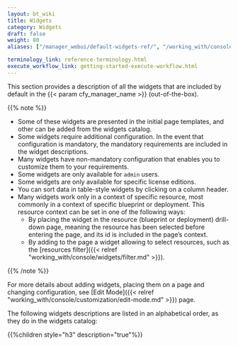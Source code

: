 ```yaml
---
layout: bt_wiki
title: Widgets
category: Widgets
draft: false
weight: 80
aliases: ["/manager_webui/default-widgets-ref/", "/working_with/console/default-widgets-ref"]

terminology_link: reference-terminology.html
execute_workflow_link: getting-started-execute-workflow.html
---
```


This section provides a description of all the widgets that are included by default in the {{< param cfy_manager_name >}} (out-of-the-box).

{{% note %}}
* Some of these widgets are presented in the initial page templates, and other can be added from the widgets catalog.
* Some widgets require additional configuration. In the event that configuration is mandatory, the mandatory requirements are included in the widget descriptions.
* Many widgets have non-mandatory configuration that enables you to customize them to your requirements.
* Some widgets are only available for `admin` users.
* Some widgets are only available for specific license editions.
* You can sort data in table-style widgets by clicking on a column header.
* Many widgets work only in a context of specific resource, most commonly in a context of specific blueprint or deployment.
  This resource context can be set in one of the following ways:
  * By placing the widget in the resource (blueprint or deployment) drill-down page, meaning the resource has been selected before entering the page, and its id is included in the page’s context.
  * By adding to the page a widget allowing to select resources, such as the [resources filter]({{< relref "working_with/console/widgets/filter.md" >}}).  

{{% /note %}}

For more details about adding widgets, placing them on a page and changing configuration, see [Edit Mode]({{< relref "working_with/console/customization/edit-mode.md" >}}) page.

The following widgets descriptions are listed in an alphabetical order, as they do in the widgets catalog:

{{%children style="h3" description="true"%}}
